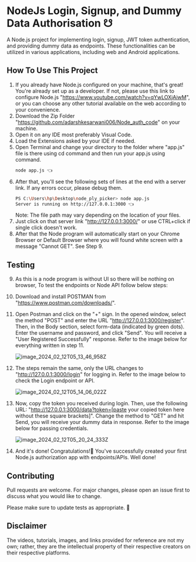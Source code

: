 # NodeJs Login, Signup, and Dummy Data Authorisation ☋
 
A Node.js project for implementing login, signup, JWT token authentication, and providing dummy data as endpoints. These functionalities can be utilized in various applications, including web and Android applications.

## How To Use This Project

1. If you already have Node.js configured on your machine, that's great! You're already set up as a developer. If not, please use this link to configure Node.js   "https://www.youtube.com/watch?v=qYwLOXjAiwM", or you can choose any other tutorial available on the web according to your convenience.
2. Download the Zip Folder "https://github.com/adarshkesarwani006/Node_auth_code" on your machine.
3. Open it on any IDE most preferably Visual Code.
4. Load the Extensions asked by your IDE if needed.
5. Open Terminal and change your directory to the folder where "app.js" file is there using cd command and then run your app.js using command.
    ```bash
    node app.js 👈
    ```   
6. After that, you'll see the following sets of lines at the end with a server link. If any errors occur, please debug them.
    ```bash
    PS C:\Users\hp\Desktop\node_ply_picker> node app.js      
    Server is running on http://127.0.0.1:3000 👈
    ```
    Note: The file path may vary depending on the location of your files.
7. Just click on that server link "http://127.0.0.1:3000/" or use CTRL+click if single click doesn't work.
8. After that the Node program will automatically start on your Chrome Browser or Default Browser where you will found white screen with a message "Cannot GET\". See Step 9.

## Testing

9. As this is a node program is without UI so there will be nothing on browser, To test the endpoints or Node API follow below steps:
10. Download and install POSTMAN from "https://www.postman.com/downloads/".
11. Open Postman and click on the "+" sign. In the opened window, select the method "POST" and enter the URL "http://127.0.0.1:3000/register". Then, in the Body section, select form-data (indicated by green dots). Enter the username and password, and click "Send". You will receive a "User Registered Successfully" response. Refer to the image below for everything written in step 11.

    ![image_2024_02_12T05_13_46_958Z](https://github.com/adarshkesarwani006/Node_auth_code/assets/75213719/83524c67-017d-438d-b4fc-c75f8178b44b)

12. The steps remain the same, only the URL changes to "http://127.0.0.1:3000/login" for logging in. Refer to the image below to check the Login endpoint or API.

    ![image_2024_02_12T05_14_06_022Z](https://github.com/adarshkesarwani006/Node_auth_code/assets/75213719/a7b3916e-cde1-4c5e-94d2-3e175e3426cc)

13. Now, copy the token you received during login. Then, use the following URL: "http://127.0.0.1:3000/data?token=[paste your copied token here without these square brackets]". Change the method to "GET" and hit Send, you will receive your dummy data in response. Refer to the image below for passing credentials.

    ![image_2024_02_12T05_20_24_333Z](https://github.com/adarshkesarwani006/Node_auth_code/assets/75213719/2b5f3a9a-d1a2-4e86-a4bb-732db8323be1)

14. And it's done! Congratulations!🎉 You've successfully created your first Node.js authorization app with endpoints/APIs. Well done!

## Contributing
Pull requests are welcome. For major changes, please open an issue first to discuss what you would like to change.

Please make sure to update tests as appropriate. 🎃

## Disclaimer
The videos, tutorials, images, and links provided for reference are not my own; rather, they are the intellectual property of their respective creators on their respective platforms.
